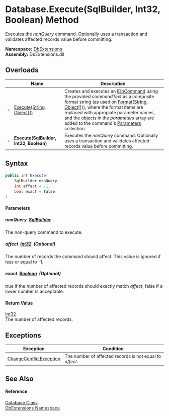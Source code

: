 Database.Execute(SqlBuilder, Int32, Boolean) Method
===================================================
Executes the *nonQuery* command. Optionally uses a transaction and validates affected records value before committing.
  
**Namespace:** [DbExtensions][1]  
**Assembly:** DbExtensions.dll

Overloads
---------

|                  | Name                                    | Description                                                                                                                                                                                                                                                                                                             |
| ---------------- | --------------------------------------- | ----------------------------------------------------------------------------------------------------------------------------------------------------------------------------------------------------------------------------------------------------------------------------------------------------------------------- |
| ![Public method] | [Execute(String, Object[])][2]          | Creates and executes an [IDbCommand][3] using the provided *commandText* as a composite format string (as used on [Format(String, Object[])][4]), where the format items are replaced with appropiate parameter names, and the objects in the *parameters* array are added to the command's [Parameters][5] collection. |
| ![Public method] | **Execute(SqlBuilder, Int32, Boolean)** | Executes the *nonQuery* command. Optionally uses a transaction and validates affected records value before committing.                                                                                                                                                                                                  |


Syntax
------

```csharp
public int Execute(
	SqlBuilder nonQuery,
	int affect = -1,
	bool exact = false
)
```

#### Parameters

##### *nonQuery*  [SqlBuilder][6]
The non-query command to execute.

##### *affect*  [Int32][7]  (Optional)
The number of records the command should affect. This value is ignored if less or equal to -1.

##### *exact*  [Boolean][8]  (Optional)
true if the number of affected records should exactly match *affect*; false if a lower number is acceptable.

#### Return Value
[Int32][7]  
The number of affected records.

Exceptions
----------

| Exception                    | Condition                                                |
| ---------------------------- | -------------------------------------------------------- |
| [ChangeConflictException][9] | The number of affected records is not equal to *affect*. |


See Also
--------

#### Reference
[Database Class][10]  
[DbExtensions Namespace][1]  

[1]: ../README.md
[2]: Execute_1.md
[3]: https://learn.microsoft.com/dotnet/api/system.data.idbcommand
[4]: https://learn.microsoft.com/dotnet/api/system.string.format#system-string-format(system-string-system-object())
[5]: https://learn.microsoft.com/dotnet/api/system.data.idbcommand.parameters
[6]: ../SqlBuilder/README.md
[7]: https://learn.microsoft.com/dotnet/api/system.int32
[8]: https://learn.microsoft.com/dotnet/api/system.boolean
[9]: ../ChangeConflictException/README.md
[10]: README.md
[Public method]: ../../icons/pubmethod.svg "Public method"